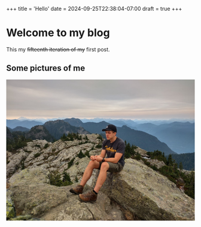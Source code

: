 +++
title = 'Hello'
date = 2024-09-25T22:38:04-07:00
draft = true
+++

# Welcome to my blog
This my ~~fifteenth iteration of my~~ first post.

## Some pictures of me

![Golden Ears](ronGolden.jpg)
